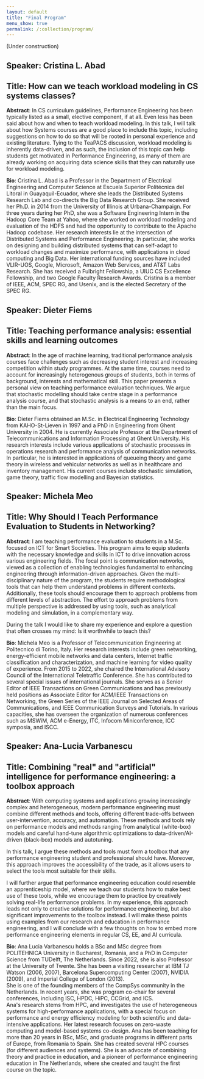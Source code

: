 ```yaml
---
layout: default
title: "Final Program"
menu_show: true
permalink: /:collection/program/
---
```


(Under construction)


<!--
| 09:15 | Opening Remarks                  |
| 09:30 | Talk 1: Giuliano Casale           |
| 10:15 | Talk 2: Diwakar Krishnamurthy     |
| 11:00 | coffee break                     |
| 11:30 | FCRC Plenary                     |
| 12:30 | Lunch                            |
| 13:45 | Discussion Session (D1): What to teach|
| 14:45 | Talk 3: Mohammad Hajiesmaili      |
| 15:30 | Coffee Break                     |
| 16:00 | Talk 4: Ziv Scully                |
| 16:45 | Discussion Session (D2): How to teach |
| 17:45 | Closing Remarks                  |
-->

## Speaker: Cristina L. Abad
## Title: How can we teach workload modeling in CS systems classes?

**Abstract**: In CS curriculum guidelines, Performance Engineering has been typically listed as a small, elective component, if at all. Even less has been said about how and when to teach workload modeling. In this talk, I will talk about how Systems courses are a good place to include this topic, including suggestions on how to do so that will be rooted in personal experience and existing literature. Tying to the TeaPACS discussion, workload modeling is inherently data-driven, and as such, the inclusion of this topic can help students get motivated in Performance Engineering, as many of them are already working on acquiring data science skills that they can naturally use for workload modeling.

**Bio**: Cristina L. Abad is a Professor in the Department of Electrical Engineering and Computer Science at Escuela Superior Politécnica del Litoral in Guayaquil-Ecuador, where she leads the Distributed Systems Research Lab and co-directs the Big Data Research Group. She received her Ph.D. in 2014 from the University of Illinois at Urbana-Champaign. For three years during her PhD, she was a Software Engineering Intern in the Hadoop Core Team at Yahoo, where she worked on workload modeling and evaluation of the HDFS and had the opportunity to contribute to the Apache Hadoop codebase. Her research interests lie at the intersection of Distributed Systems and Performance Engineering. In particular, she works on designing and building distributed systems that can self-adapt to workload changes and maximize performance, with applications in cloud computing and Big Data. Her international funding sources have included VLIR-UOS, Google, Microsoft, Amazon Web Services, and AT&T Labs Research. She has received a Fulbright Fellowship, a UIUC CS Excellence Fellowship, and two Google Faculty Research Awards. Cristina is a member of IEEE, ACM, SPEC RG, and Usenix, and is the elected Secretary of the SPEC RG.

## Speaker: Dieter Fiems
## Title: Teaching performance analysis: essential skills and learning outcomes

**Abstract**: In the age of machine learning, traditional performance analysis courses face challenges such as decreasing student interest and increasing competition within study programmes. At the same time, courses need to account for increasingly heterogenous groups of students, both in terms of background, interests and mathematical skill. This paper presents a personal view on teaching performance evaluation techniques. We argue that stochastic modelling should take centre stage in a performance analysis course, and that stochastic analysis is a means to an end, rather than the main focus.

**Bio**: Dieter Fiems obtained an M.Sc. in Electrical Engineering Technology from KAHO-St-Lieven in 1997 and a PhD in Engineering from Ghent University in 2004. He is currently Associate Professor at the Department of Telecommunications and Information Processing at Ghent University. His research interests include various applications of stochastic processes in operations research and performance analysis of communication networks. In particular, he is interested in applications of queueing theory and game theory in wireless and vehicular networks as well as in healthcare and inventory management. His current courses include stochastic simulation, game theory, traffic flow modelling and Bayesian statistics.

## Speaker: Michela Meo
## Title: Why Should I Teach Performance Evaluation to Students in Networking?

**Abstract**: I am teaching performance evaluation to students in a M.Sc. focused on ICT for Smart Societies. This program aims to equip students with the necessary knowledge and skills in ICT to drive innovation across various engineering fields. The focal point is communication networks, viewed as a collection of enabling technologies fundamental to enhancing engineering through information-driven approaches. Given the multi-disciplinary nature of the program, the students require methodological tools that can help them understand problems in different contexts. Additionally, these tools should encourage them to approach problems from different levels of abstraction. The effort to approach problems from multiple perspective is addressed by using tools, such as analytical modeling and simulation, in a complementary way. 

During the talk I would like to share my experience and explore a question that often crosses my mind: Is it worthwhile to teach this?

**Bio**: Michela Meo is a Professor of Telecommunication Engineering at Politecnico di Torino, Italy. Her research interests include green networking, energy-efficient mobile networks and data centers, Internet traffic classification and characterization, and machine learning for video quality of experience. From 2015 to 2022, she chaired the International Advisory Council of the International Teletraffic Conference. She has contributed to several special issues of international journals. She serves as a Senior Editor of IEEE Transactions on Green  Communications and has previously held positions as Associate Editor for ACM/IEEE Transactions on Networking, the Green Series of the IEEE Journal on Selected Areas of Communications, and IEEE Communication Surveys and Tutorials. In various capacities, she has overseen the organization of numerous conferences such as MSWiM, ACM e-Energy, ITC, Infocom Miniconference, ICC symposia, and ISCC.

## Speaker: Ana-Lucia Varbanescu
## Title: Combining "real" and "artificial" intelligence for performance engineering: a toolbox approach

**Abstract**: With computing systems and applications growing increasingly complex and heterogeneous, modern performance engineering must combine different methods and tools, offering different trade-offs between user-intervention, accuracy, and automation. These methods and tools rely on performance models and methods ranging from analytical (white-box) models and careful hand-tune algorithmic optimizations to data-driven/AI-driven (black-box) models and autotuning.

In this talk, I argue these methods and tools must form a toolbox that any performance engineering student and professional should have. Moreover, this approach improves the accessibility of the trade, as it allows users to select the tools most suitable for their skills.

I will further argue that performance engineering education could resemble an apprenticeship model, where we teach our students how to make best use of these tools, while we encourage them to practice by creatively solving real-life performance problems. In my experience, this approach leads not only to creative solutions for performance engineering, but also significant improvements to the toolbox instead. I will make these points using examples from our research and education in performance engineering, and I will conclude with a few thoughts on how to embed more performance engineering elements in regular CS, EE, and AI curricula.

**Bio**: Ana Lucia Varbanescu holds a BSc and MSc degree from POLITEHNICA University in Bucharest, Romania, and a PhD in Computer Science from TUDelft, The Netherlands. Since 2022, she is also Professor at the University of Twente. She has been a visiting researcher at IBM TJ Watson (2006, 2007), Barcelona Supercomputing Center (2007), NVIDIA (2009), and Imperial College of London (2013).  
She is one of the founding members of the CompSys community in the Netherlands. In recent years, she was program co-chair for several conferences, including ISC, HPDC, HiPC, CCGrid, and ICS.      
Ana's research stems from HPC, and investigates the use of heterogeneous systems for high-performance applications, with a special focus on performance and energy efficiency modeling for both scientific and data-intensive applications. Her latest research focuses on zero-waste computing and model-based systems co-design. 
Ana has been teaching for more than 20 years in BSc, MSc, and graduate programs in different parts of Europe, from Romania to Spain. She has created several HPC courses (for different audiences and systems). She is an advocate of combining theory and practice in education, and a pioneer of performance engineering education in The Netherlands, where she created and taught the first course on the topic.  

<!--




## Discussion Sessions
However, the success of the workshop depends on a productive dialogue and deliberation among all participants.  We, therefore, have two discussion sessions, during which the speakers will sit with other attendees and lead the discussion on two topics:

## (D1) What to teach
To keep up with the times, what new topics should be included in a performance modeling and analysis course, and what classical topics can be dropped?

What should the relationship be between such a course and (i) the standard curriculum for Computer Science and (ii) currently popular courses?

What do industry practitioners need to know regarding performance modeling and analysis?  Etc.

## (D2) How to teach
To suit students' academic preparation and learning habits, what innovation can instructors bring to design assignments, labs, projects and theses?

What has worked well, and what did not?  Etc.
-->

